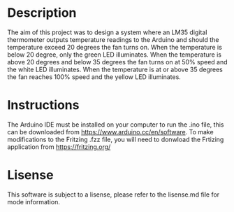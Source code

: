 # Description
The aim of this project was to design a system where an LM35 digital thermometer outputs temperature readings to the Arduino and should the temperature exceed 20 degrees the fan turns on. When the temperature is below 20 degree, only the green LED illuminates. When the temperature is above 20 degrees and below 35 degrees the fan turns on at 50% speed and the white LED illuminates. When the temperature is at or above 35 degrees the fan reaches 100% speed and the yellow LED illuminates.

# Instructions
The Arduino IDE must be installed on your computer to run the .ino file, this can be downloaded from https://www.arduino.cc/en/software.
To make modifications to the Fritzing .fzz file, you will need to donwload the Frtizing application from https://fritzing.org/

# Lisense
This software is subject to a lisense, please refer to the lisense.md file for mode information.
